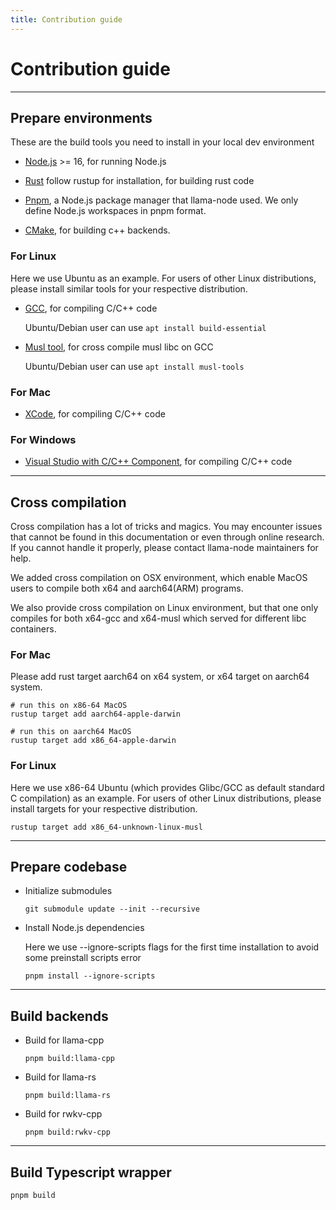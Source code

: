 ```yaml
---
title: Contribution guide
---
```


# Contribution guide

---

## Prepare environments

These are the build tools you need to install in your local dev environment

-   [Node.js](https://nodejs.org/) >= 16, for running Node.js

-   [Rust](https://www.rust-lang.org/tools/install) follow rustup for installation, for building rust code

-   [Pnpm](https://pnpm.io/), a Node.js package manager that llama-node used. We only define Node.js workspaces in pnpm format.

-   [CMake](https://cmake.org/), for building c++ backends.

### For Linux

Here we use Ubuntu as an example. For users of other Linux distributions, please install similar tools for your respective distribution.

-   [GCC](https://gcc.gnu.org/), for compiling C/C++ code

    Ubuntu/Debian user can use `apt install build-essential`

-   [Musl tool](https://musl.cc/), for cross compile musl libc on GCC

    Ubuntu/Debian user can use `apt install musl-tools`

### For Mac

-   [XCode](https://developer.apple.com/xcode/), for compiling C/C++ code

### For Windows

-   [Visual Studio with C/C++ Component](https://visualstudio.microsoft.com/vs/features/cplusplus/), for compiling C/C++ code

---

## Cross compilation

Cross compilation has a lot of tricks and magics. You may encounter issues that cannot be found in this documentation or even through online research. If you cannot handle it properly, please contact llama-node maintainers for help.

We added cross compilation on OSX environment, which enable MacOS users to compile both x64 and aarch64(ARM) programs.

We also provide cross compilation on Linux environment, but that one only compiles for both x64-gcc and x64-musl which served for different libc containers.

### For Mac

Please add rust target aarch64 on x64 system, or x64 target on aarch64 system.

```shell
# run this on x86-64 MacOS
rustup target add aarch64-apple-darwin
```

```shell
# run this on aarch64 MacOS
rustup target add x86_64-apple-darwin
```

### For Linux

Here we use x86-64 Ubuntu (which provides Glibc/GCC as default standard C compilation) as an example. For users of other Linux distributions, please install targets for your respective distribution.

```shell
rustup target add x86_64-unknown-linux-musl
```

---

## Prepare codebase

-   Initialize submodules

    ```shell
    git submodule update --init --recursive
    ```

-   Install Node.js dependencies

    Here we use --ignore-scripts flags for the first time installation to avoid some preinstall scripts error

    ```shell
    pnpm install --ignore-scripts
    ```

---

## Build backends

-   Build for llama-cpp

    ```shell
    pnpm build:llama-cpp
    ```

-   Build for llama-rs

    ```shell
    pnpm build:llama-rs
    ```

-   Build for rwkv-cpp

    ```shell
    pnpm build:rwkv-cpp
    ```

---

## Build Typescript wrapper

```shell
pnpm build
```